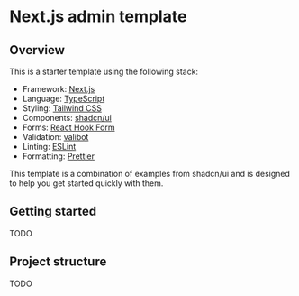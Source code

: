 # Next.js admin template

## Overview

This is a starter template using the following stack:

- Framework: [Next.js](https://nextjs.org/)
- Language: [TypeScript](https://www.typescriptlang.org/)
- Styling: [Tailwind CSS](https://tailwindcss.com/)
- Components: [shadcn/ui](https://ui.shadcn.com/)
- Forms: [React Hook Form](https://react-hook-form.com/)
- Validation: [valibot](https://valibot.dev/)
- Linting: [ESLint](https://eslint.org/)
- Formatting: [Prettier](https://prettier.io/)

This template is a combination of examples from shadcn/ui and is designed to help you get started quickly with them.

## Getting started

TODO

## Project structure

TODO
